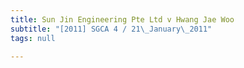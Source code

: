 ```yaml
---
title: Sun Jin Engineering Pte Ltd v Hwang Jae Woo
subtitle: "[2011] SGCA 4 / 21\_January\_2011"
tags: null

---
```


